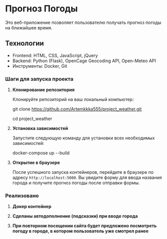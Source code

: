 # Прогноз Погоды

Это веб-приложение позволяет пользователю получать прогноз погоды на ближайшее время.

## Технологии

- Frontend: HTML, CSS, JavaScript, jQuery
- Backend: Python (Flask), OpenCage Geocoding API, Open-Meteo API
- Инструменты: Docker, Git

### Шаги для запуска проекта

1. **Клонирование репозитория**

   Клонируйте репозиторий на ваш локальный компьютер:
   
   git clone https://github.com/Artemkkka555/project_weather.git
   
   cd project_weather


2. **Установка зависимостей**

   Запустите следующую команду для установки всех необходимых зависимостей:

   docker-compose up --build

3. **Открытие в браузере**

   После успешного запуска контейнеров, перейдите в браузере по адресу `http://localhost:5000`. Вы увидите форму для ввода названия города и получите прогноз погоды после отправки формы.

### Реализовано

1. **Докер контейнер**

2. **Сделаны автодополнение (подсказки) при вводе города**

3. **При повторном посещении сайта будет предложено посмотреть погоду в городе, в котором пользователь уже смотрел ранее**
